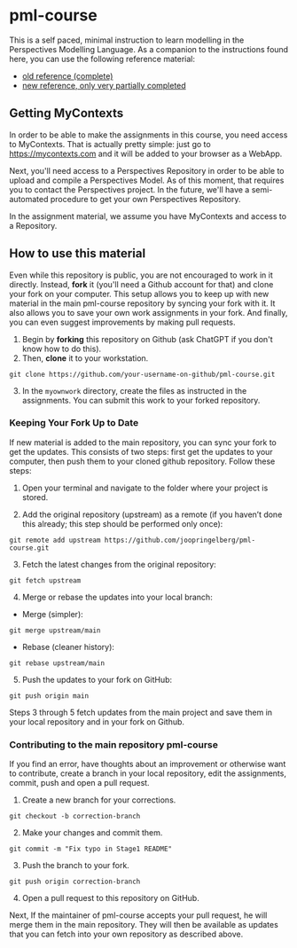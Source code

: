 # pml-course
This is a self paced, minimal instruction to learn modelling in the Perspectives Modelling Language. As a companion to the instructions found here, you can use the following reference material:
* [old reference (complete)](https://joopringelberg.github.io/perspectives-documentation/perspectives%20language%20reference.html)
* [new reference, only very partially completed](https://mycontexts.com/reference/overview.html)

## Getting MyContexts
In order to be able to make the assignments in this course, you need access to MyContexts. That is actually pretty simple: just go to https://mycontexts.com and it will be added to your browser as a WebApp.

Next, you'll need access to a Perspectives Repository in order to be able to upload and compile a Perspectives Model. As of this moment, that requires you to contact the Perspectives project. In the future, we'll have a semi-automated procedure to get your own Perspectives Repository.

In the assignment material, we assume you have MyContexts and access to a Repository.

## How to use this material
Even while this repository is public, you are not encouraged to work in it directly. Instead, **fork** it (you'll need a Github account for that) and clone your fork on your computer. This setup allows you to keep up with new material in the main pml-course repository by syncing your fork with it. It also allows you to save your own work assignments in your fork. And finally, you can even suggest improvements by making pull requests.

1. Begin by __forking__ this repository on Github (ask ChatGPT if you don't know how to do this). 
2. Then, __clone__ it to your workstation.
```
git clone https://github.com/your-username-on-github/pml-course.git
```
3. In the `myownwork` directory, create the files as instructed in the assignments. You can submit this work to your forked repository.

### Keeping Your Fork Up to Date
If new material is added to the main repository, you can sync your fork to get the updates. This consists of two steps: first get the updates to your computer,
then push them to your cloned github repository. Follow these steps:

1. Open your terminal and navigate to the folder where your project is stored.

1. Add the original repository (upstream) as a remote (if you haven’t done this already; this step should be performed only once):

```
git remote add upstream https://github.com/joopringelberg/pml-course.git
```

3. Fetch the latest changes from the original repository:

```
git fetch upstream
```

4. Merge or rebase the updates into your local branch:

* Merge (simpler):
```
git merge upstream/main
```
* Rebase (cleaner history):

```
git rebase upstream/main
```
5. Push the updates to your fork on GitHub:

```
git push origin main
```

Steps 3 through 5 fetch updates from the main project and save them in your local repository and in your fork on Github.

### Contributing to the main repository pml-course
If you find an error, have thoughts about an improvement or otherwise want to contribute, create a branch in your local repository, edit the assignments, commit, push and open a pull request.

1. Create a new branch for your corrections.

```
git checkout -b correction-branch
```

2. Make your changes and commit them.

```
git commit -m "Fix typo in Stage1 README"
```

3. Push the branch to your fork.
```
git push origin correction-branch
```

4. Open a pull request to this repository on GitHub.

Next, If the maintainer of pml-course accepts your pull request, he will merge them in the main repository. They will then be available as updates that you can fetch into your own repository as described above.